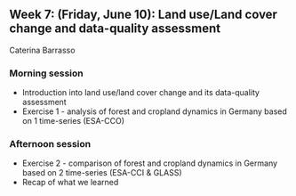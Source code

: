 ## Week 7: (Friday, June 10): Land use/Land cover change and data-quality assessment
Caterina Barrasso

### Morning session
- Introduction into land use/land cover change and its data-quality assessment
- Exercise 1 - analysis of forest and cropland dynamics in Germany based on 1 time-series (ESA-CCO)

### Afternoon session
- Exercise 2 - comparison of forest and cropland dynamics in Germany based on 2 time-series (ESA-CCI & GLASS)
- Recap of what we learned

